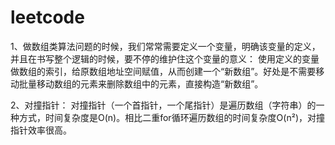 # leetcode
1、做数组类算法问题的时候，我们常常需要定义一个变量，明确该变量的定义，并且在书写整个逻辑的时候，要不停的维护住这个变量的意义：
使用定义的变量做数组的索引，给原数组地址空间赋值，从而创建一个“新数组”。好处是不需要移动批量移动数组的元素来删除数组中的元素，直接构造“新数组”。

2、对撞指针：
对撞指针（一个首指针，一个尾指针）是遍历数组（字符串）的一种方式，时间复杂度是O(n)。相比二重for循环遍历数组的时间复杂度O(n²)，对撞指针效率很高。
